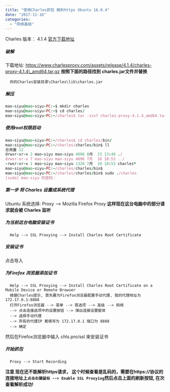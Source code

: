 ```yaml
---
title: "使用Charles抓包 解析https Ubuntu 16.0.4"
date: "2017-11-16"
categories: 
  - "网络基础"
---
```


Charles 版本： 4.1.4 [官方下载地址](https://www.charlesproxy.com/)

##### 破解

下载地址: https://www.charlesproxy.com/assets/release/4.1.4/charles-proxy-4.1.4\_amd64.tar.gz **按照下面的路径找到 charles.jar文件并替换**

```
  你的Charles安装目录\Charles\lib\charles.jar
```

##### 解压

```ruby
mao-siyu@mao-siyu-PC:~$ mkdir charles
mao-siyu@mao-siyu-PC:~$ cd charles/
mao-siyu@mao-siyu-PC:~/charles$ tar -xzvf charles-proxy-4.1.4_amd64.tar.gz
```

##### 使用root权限启动

```ruby
mao-siyu@mao-siyu-PC:~/charles$ cd charles/bin/
mao-siyu@mao-siyu-PC:~/charles/charles/bin$ ll
总用量 12
drwxr-xr-x 2 mao-siyu mao-siyu 4096 8月  23 13:40 ./
drwxr-xr-x 7 mao-siyu mao-siyu 4096 7月  10 18:53 ../
-rwxr-xr-x 1 mao-siyu mao-siyu 1326 7月  10 18:53 charles*
mao-siyu@mao-siyu-PC:~/charles/charles/bin$
mao-siyu@mao-siyu-PC:~/charles/charles/bin$ sudo ./charles
[sudo] mao-siyu 的密码：
```

##### 第一步 将 Charles 设置成系统代理

Ubuntu 系统选择: Proxy --> Mozilla Firefox Proxy **这样现在这台电脑中的部分请求就会被 Charles 监听**

##### 为当前这台电脑安装证书

```
  Help --> SSL Proxying --> Install Charles Root Certificate
```

##### 安装证书

点击导入

##### 为Firefox 浏览器添加证书

```
  Help --> SSL Proxying --> Install Charles Root Certificate on a Mobile Device or Remote Browser
  根据Charles提示, 首先要为Firefox浏览器配置手动代理, 我的代理地址为 172.17.0.1:8888
  打开Firefox浏览器 --> 菜单 --> 首选项 --> 高级 --> 网络
  --> 点击连接选项中的设置按钮 --> 弹出连接设置窗体
  --> 选择手动代理
  --> 所有的代理IP 都填写为 172.17.0.1 端口为 8888
  --> 确定
```

然后在Firefox浏览器中输入 chls.pro/ssl 来安装证书

##### 开始抓包

```
  Proxy --> Start Recording
```

**注意 现在还不能解析https请求， 这个时候查看是乱码的，需要在https://协议的连接地址上`点击右键鼠标 --> Enable SSL Proxying`然后点击上面的刷新按钮, 在次查看解析成功!**
